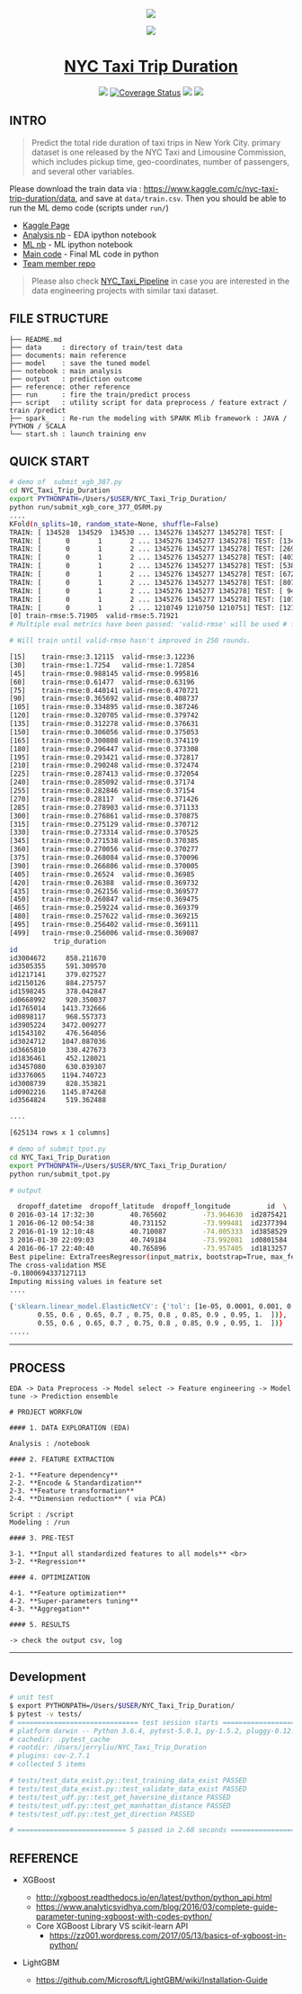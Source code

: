 <p align="center"><img src ="https://github.com/yennanliu/NYC_Taxi_Trip_Duration/blob/master/data/nyc_taxi.jpg"></p>

<p align="center"><img src ="https://github.com/yennanliu/NYC_Taxi_Trip_Duration/blob/master/data/submit_log.png" ></p>

<h1 align="center"><a href="https://www.kaggle.com/c/nyc-taxi-trip-duration">NYC Taxi Trip Duration</a></h1>

<p align="center">
<!--- travis -->
<a href="https://travis-ci.org/yennanliu/NYC_Taxi_Trip_Duration"><img src="https://travis-ci.org/yennanliu/NYC_Taxi_Trip_Duration.svg?branch=master"></a>
<!--- coverage status -->
<a href='https://coveralls.io/github/yennanliu/NYC_Taxi_Trip_Duration?branch=master'><img src='https://coveralls.io/repos/github/yennanliu/NYC_Taxi_Trip_Duration/badge.svg?branch=master' alt='Coverage Status' /></a>
<!--- PR -->
<a href="https://github.com/yennanliu/NYC_Taxi_Trip_Duration/pulls"><img src="https://img.shields.io/badge/PRs-welcome-6574cd.svg"></a>
<!--- notebooks mybinder -->
<a href="https://mybinder.org/v2/gh/yennanliu/NYC_Taxi_Trip_Duration/master"><img src="https://img.shields.io/badge/launch-Jupyter-5eba00.svg"></a>
</p>

## INTRO

>Predict the total ride duration of taxi trips in New York City. primary dataset is one released by the NYC Taxi and Limousine Commission, which includes pickup time, geo-coordinates, number of passengers, and several other variables.

Please download the train data via : https://www.kaggle.com/c/nyc-taxi-trip-duration/data, and save at `data/train.csv`. Then 
you should be able to run the ML demo code (scripts under `run/`)

* [Kaggle Page](https://www.kaggle.com/c/nyc-taxi-trip-duration)
* [Analysis nb](https://nbviewer.jupyter.org/github/yennanliu/NYC_Taxi_Trip_Duration/blob/master/notebook/NYC_Taxi_EDA_V1_Yen.ipynb) - EDA ipython notebook 
* [ML nb](https://nbviewer.jupyter.org/github/yennanliu/NYC_Taxi_Trip_Duration/blob/master/notebook/NYC_Taxi_ML_V1_Yen.ipynb) - ML ipython notebook 
* [Main code](https://github.com/yennanliu/NYC_Taxi_Trip_Duration/tree/master/run) - Final ML code in python 
* [Team member repo](https://github.com/juifa-tsai/NYC_Taxi_Trip_Duration)

> Please also check [NYC_Taxi_Pipeline](https://github.com/yennanliu/NYC_Taxi_Pipeline) in case you are interested in the data engineering projects with similar taxi dataset. 

## FILE STRUCTURE

```
├── README.md
├── data     : directory of train/test data 
├── documents: main reference 
├── model    : save the tuned model
├── notebook : main analysis
├── output   : prediction outcome
├── reference: other reference 
├── run      : fire the train/predict process 
├── script   : utility script for data preprocess / feature extract / train /predict  
├── spark_   : Re-run the modeling with SPARK Mlib framework : JAVA / PYTHON / SCALA
└── start.sh : launch training env
```

## QUICK START

```Bash
# demo of  submit_xgb_387.py
cd NYC_Taxi_Trip_Duration
export PYTHONPATH=/Users/$USER/NYC_Taxi_Trip_Duration/
python run/submit_xgb_core_377_OSRM.py
....
KFold(n_splits=10, random_state=None, shuffle=False)
TRAIN: [ 134528  134529  134530 ... 1345276 1345277 1345278] TEST: [     0      1      2 ... 134525 134526 134527]
TRAIN: [      0       1       2 ... 1345276 1345277 1345278] TEST: [134528 134529 134530 ... 269053 269054 269055]
TRAIN: [      0       1       2 ... 1345276 1345277 1345278] TEST: [269056 269057 269058 ... 403581 403582 403583]
TRAIN: [      0       1       2 ... 1345276 1345277 1345278] TEST: [403584 403585 403586 ... 538109 538110 538111]
TRAIN: [      0       1       2 ... 1345276 1345277 1345278] TEST: [538112 538113 538114 ... 672637 672638 672639]
TRAIN: [      0       1       2 ... 1345276 1345277 1345278] TEST: [672640 672641 672642 ... 807165 807166 807167]
TRAIN: [      0       1       2 ... 1345276 1345277 1345278] TEST: [807168 807169 807170 ... 941693 941694 941695]
TRAIN: [      0       1       2 ... 1345276 1345277 1345278] TEST: [ 941696  941697  941698 ... 1076221 1076222 1076223]
TRAIN: [      0       1       2 ... 1345276 1345277 1345278] TEST: [1076224 1076225 1076226 ... 1210749 1210750 1210751]
TRAIN: [      0       1       2 ... 1210749 1210750 1210751] TEST: [1210752 1210753 1210754 ... 1345276 1345277 1345278]
[0]	train-rmse:5.71905	valid-rmse:5.71921
# Multiple eval metrics have been passed: 'valid-rmse' will be used # for early stopping.

# Will train until valid-rmse hasn't improved in 250 rounds.

[15]	train-rmse:3.12115	valid-rmse:3.12236
[30]	train-rmse:1.7254	valid-rmse:1.72854
[45]	train-rmse:0.988145	valid-rmse:0.995816
[60]	train-rmse:0.61477	valid-rmse:0.63196
[75]	train-rmse:0.440141	valid-rmse:0.470721
[90]	train-rmse:0.365692	valid-rmse:0.408737
[105]	train-rmse:0.334895	valid-rmse:0.387246
[120]	train-rmse:0.320705	valid-rmse:0.379742
[135]	train-rmse:0.312278	valid-rmse:0.376631
[150]	train-rmse:0.306056	valid-rmse:0.375053
[165]	train-rmse:0.300808	valid-rmse:0.374119
[180]	train-rmse:0.296447	valid-rmse:0.373308
[195]	train-rmse:0.293421	valid-rmse:0.372817
[210]	train-rmse:0.290248	valid-rmse:0.372474
[225]	train-rmse:0.287413	valid-rmse:0.372054
[240]	train-rmse:0.285092	valid-rmse:0.37174
[255]	train-rmse:0.282846	valid-rmse:0.37154
[270]	train-rmse:0.28117	valid-rmse:0.371426
[285]	train-rmse:0.278903	valid-rmse:0.371133
[300]	train-rmse:0.276861	valid-rmse:0.370875
[315]	train-rmse:0.275129	valid-rmse:0.370712
[330]	train-rmse:0.273314	valid-rmse:0.370525
[345]	train-rmse:0.271538	valid-rmse:0.370385
[360]	train-rmse:0.270056	valid-rmse:0.370277
[375]	train-rmse:0.268084	valid-rmse:0.370096
[390]	train-rmse:0.266806	valid-rmse:0.370005
[405]	train-rmse:0.26524	valid-rmse:0.36985
[420]	train-rmse:0.26388	valid-rmse:0.369732
[435]	train-rmse:0.262156	valid-rmse:0.369577
[450]	train-rmse:0.260847	valid-rmse:0.369475
[465]	train-rmse:0.259224	valid-rmse:0.369379
[480]	train-rmse:0.257622	valid-rmse:0.369215
[495]	train-rmse:0.256402	valid-rmse:0.369111
[499]	train-rmse:0.256006	valid-rmse:0.369087
           trip_duration
id                      
id3004672     858.211670
id3505355     591.309570
id1217141     379.027527
id2150126     884.275757
id1598245     378.042847
id0668992     920.350037
id1765014    1413.732666
id0898117     968.557373
id3905224    3472.009277
id1543102     476.564056
id3024712    1047.087036
id3665810     330.427673
id1836461     452.128021
id3457080     630.039307
id3376065    1194.740723
id3008739     828.353821
id0902216    1145.874268
id3564824     519.362488

....

[625134 rows x 1 columns]

```

```Bash
# demo of submit_tpot.py 
cd NYC_Taxi_Trip_Duration
export PYTHONPATH=/Users/$USER/NYC_Taxi_Trip_Duration/
python run/submit_tpot.py 

# output 

  dropoff_datetime  dropoff_latitude  dropoff_longitude         id  \
0 2016-03-14 17:32:30         40.765602         -73.964630  id2875421   
1 2016-06-12 00:54:38         40.731152         -73.999481  id2377394   
2 2016-01-19 12:10:48         40.710087         -74.005333  id3858529   
3 2016-01-30 22:09:03         40.749184         -73.992081  id0801584   
4 2016-06-17 22:40:40         40.765896         -73.957405  id1813257 
Best pipeline: ExtraTreesRegressor(input_matrix, bootstrap=True, max_features=0.8, min_samples_leaf=4, min_samples_split=8, n_estimators=100)
The cross-validation MSE
-0.1800694337127113
Imputing missing values in feature set
....

{'sklearn.linear_model.ElasticNetCV': {'tol': [1e-05, 0.0001, 0.001, 0.01, 0.1], 'l1_ratio': array([0.  , 0.05, 0.1 , 0.15, 0.2 , 0.25, 0.3 , 0.35, 0.4 , 0.45, 0.5 ,
       0.55, 0.6 , 0.65, 0.7 , 0.75, 0.8 , 0.85, 0.9 , 0.95, 1.  ])}, 'sklearn.cluster.FeatureAgglomeration': {'affinity': ['euclidean', 'l1', 'l2', 'manhattan', 'cosine'], 'linkage': ['ward', 'complete', 'average']}, 'sklearn.preprocessing.Binarizer': {'threshold': array([0.  , 0.05, 0.1 , 0.15, 0.2 , 0.25, 0.3 , 0.35, 0.4 , 0.45, 0.5 ,
       0.55, 0.6 , 0.65, 0.7 , 0.75, 0.8 , 0.85, 0.9 , 0.95, 1.  ])}
.....

```

---
## PROCESS

```
EDA -> Data Preprocess -> Model select -> Feature engineering -> Model tune -> Prediction ensemble
```

```
# PROJECT WORKFLOW 

#### 1. DATA EXPLORATION (EDA)

Analysis : /notebook  

#### 2. FEATURE EXTRACTION 

2-1. **Feature dependency**
2-2. **Encode & Standardization** 
2-3. **Feature transformation** 
2-4. **Dimension reduction** ( via PCA) 

Script : /script 
Modeling : /run 

#### 3. PRE-TEST

3-1. **Input all standardized features to all models** <br>
3-2. **Regression**

#### 4. OPTIMIZATION

4-1. **Feature optimization** 
4-2. **Super-parameters tuning** 
4-3. **Aggregation**

#### 5. RESULTS 

-> check the output csv, log  
```
---

## Development 
```bash 
# unit test 
$ export PYTHONPATH=/Users/$USER/NYC_Taxi_Trip_Duration/
$ pytest -v tests/
# ============================== test session starts ==============================
# platform darwin -- Python 3.6.4, pytest-5.0.1, py-1.5.2, pluggy-0.12.0 -- /Users/jerryliu/anaconda3/envs/yen_dev/bin/python
# cachedir: .pytest_cache
# rootdir: /Users/jerryliu/NYC_Taxi_Trip_Duration
# plugins: cov-2.7.1
# collected 5 items                                                               

# tests/test_data_exist.py::test_training_data_exist PASSED                 [ 20%]
# tests/test_data_exist.py::test_validate_data_exist PASSED                 [ 40%]
# tests/test_udf.py::test_get_haversine_distance PASSED                     [ 60%]
# tests/test_udf.py::test_get_manhattan_distance PASSED                     [ 80%]
# tests/test_udf.py::test_get_direction PASSED                              [100%]

# =========================== 5 passed in 2.68 seconds ===========================
```
## REFERENCE

- XGBoost
  - http://xgboost.readthedocs.io/en/latest/python/python_api.html 
  - https://www.analyticsvidhya.com/blog/2016/03/complete-guide-parameter-tuning-xgboost-with-codes-python/
  - Core XGBoost Library VS scikit-learn API
  	- https://zz001.wordpress.com/2017/05/13/basics-of-xgboost-in-python/

- LightGBM
  - https://github.com/Microsoft/LightGBM/wiki/Installation-Guide
